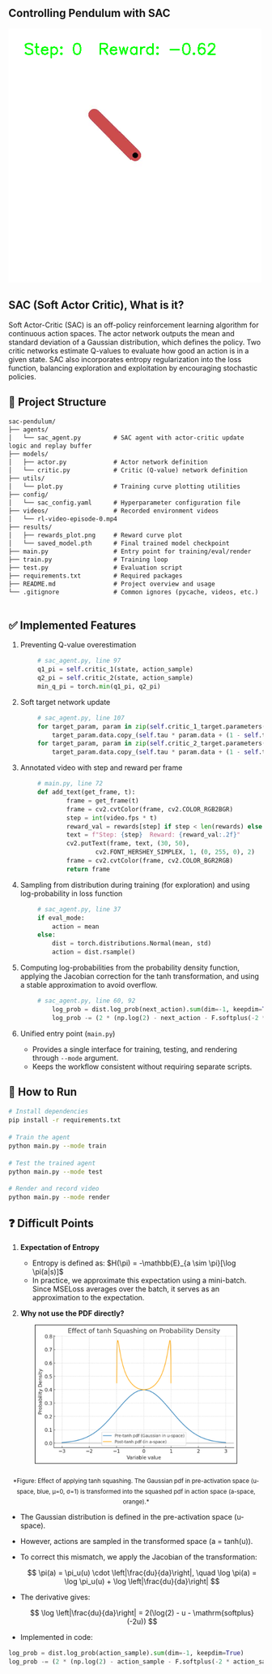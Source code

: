 ## Controlling Pendulum with SAC

![asdf](results/videos/annotated_episode_dynamic.gif)

## SAC (Soft Actor Critic), What is it?

Soft Actor-Critic (SAC) is an off-policy reinforcement learning algorithm for continuous action spaces.
The actor network outputs the mean and standard deviation of a Gaussian distribution, which defines the policy.
Two critic networks estimate Q-values to evaluate how good an action is in a given state.
SAC also incorporates entropy regularization into the loss function, balancing exploration and exploitation by encouraging stochastic policies.

## 📁 Project Structure

```text
sac-pendulum/
├── agents/
│   └── sac_agent.py         # SAC agent with actor-critic update logic and replay buffer
├── models/
│   ├── actor.py             # Actor network definition
│   └── critic.py            # Critic (Q-value) network definition
├── utils/
│   └── plot.py              # Training curve plotting utilities
├── config/
│   └── sac_config.yaml      # Hyperparameter configuration file
├── videos/                  # Recorded environment videos
│   └── rl-video-episode-0.mp4
├── results/
│   ├── rewards_plot.png     # Reward curve plot
│   └── saved_model.pth      # Final trained model checkpoint
├── main.py                  # Entry point for training/eval/render
├── train.py                 # Training loop
├── test.py                  # Evaluation script
├── requirements.txt         # Required packages
├── README.md                # Project overview and usage
└── .gitignore               # Common ignores (pycache, videos, etc.)


```

## ✅ Implemented Features

1. Preventing Q-value overestimation

```python
        # sac_agent.py, line 97
        q1_pi = self.critic_1(state, action_sample)
        q2_pi = self.critic_2(state, action_sample)
        min_q_pi = torch.min(q1_pi, q2_pi)
```

2. Soft target network update

```python
        # sac_agent.py, line 107
        for target_param, param in zip(self.critic_1_target.parameters(), self.critic_1.parameters()):
            target_param.data.copy_(self.tau * param.data + (1 - self.tau) * target_param.data)
        for target_param, param in zip(self.critic_2_target.parameters(), self.critic_2.parameters()):
            target_param.data.copy_(self.tau * param.data + (1 - self.tau) * target_param.data)
```

3. Annotated video with step and reward per frame

```python
        # main.py, line 72
        def add_text(get_frame, t):
                frame = get_frame(t)
                frame = cv2.cvtColor(frame, cv2.COLOR_RGB2BGR)
                step = int(video.fps * t)
                reward_val = rewards[step] if step < len(rewards) else 0
                text = f"Step: {step}  Reward: {reward_val:.2f}"
                cv2.putText(frame, text, (30, 50),
                        cv2.FONT_HERSHEY_SIMPLEX, 1, (0, 255, 0), 2)
                frame = cv2.cvtColor(frame, cv2.COLOR_BGR2RGB)
                return frame
```

4. Sampling from distribution during training (for exploration) and using log-probability in loss function

```python
        # sac_agent.py, line 37
        if eval_mode:
            action = mean
        else:
            dist = torch.distributions.Normal(mean, std)
            action = dist.rsample()
```

5. Computing log-probabilities from the probability density function, applying the Jacobian correction for the tanh transformation, and using a stable approximation to avoid overflow.

```python
        # sac_agent.py, line 60, 92
            log_prob = dist.log_prob(next_action).sum(dim=-1, keepdim=True)
            log_prob -= (2 * (np.log(2) - next_action - F.softplus(-2 * next_action))).sum(dim=-1, keepdim=True)
```

6. Unified entry point (`main.py`)

   * Provides a single interface for training, testing, and rendering through `--mode` argument.
   * Keeps the workflow consistent without requiring separate scripts.

## 🚀 How to Run

```bash
# Install dependencies
pip install -r requirements.txt

# Train the agent
python main.py --mode train

# Test the trained agent
python main.py --mode test

# Render and record video
python main.py --mode render
```

## ❓ Difficult Points

1. **Expectation of Entropy**

   * Entropy is defined as:
     \$H(\pi) = -\mathbb{E}\_{a \sim \pi}\[\log \pi(a|s)]\$
   * In practice, we approximate this expectation using a mini-batch.
     Since MSELoss averages over the batch, it serves as an approximation to the expectation.

2. **Why not use the PDF directly?**

<p align="center">
  <img src="photo/pdf.png" alt="Effect of tanh squashing" width="400"/>
  <br><br>
  <sub>*Figure: Effect of applying tanh squashing. The Gaussian pdf in pre-activation space (u-space, blue, μ=0, σ=1) is transformed into the squashed pdf in action space (a-space, orange).*</sub>
</p>

* The Gaussian distribution is defined in the pre-activation space (u-space).
* However, actions are sampled in the transformed space (a = tanh(u)).
* To correct this mismatch, we apply the Jacobian of the transformation:

  $$
  \pi(a) = \pi_u(u) \cdot \left|\frac{du}{da}\right|, \quad 
  \log \pi(a) = \log \pi_u(u) + \log \left|\frac{du}{da}\right|
  $$
* The derivative gives:

  $$
  \log \left|\frac{du}{da}\right|
  = 2(\log(2) - u - \mathrm{softplus}(-2u))
  $$
* Implemented in code:

```python
log_prob = dist.log_prob(action_sample).sum(dim=-1, keepdim=True)
log_prob -= (2 * (np.log(2) - action_sample - F.softplus(-2 * action_sample))).sum(dim=-1, keepdim=True)
```
